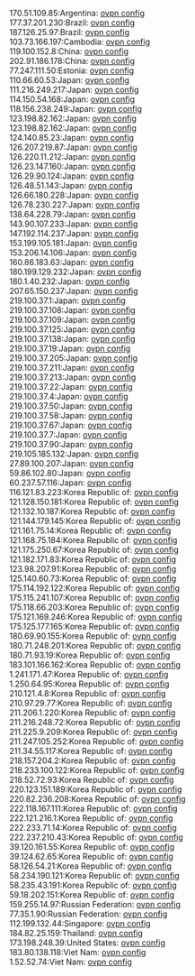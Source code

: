 170.51.109.85:Argentina: [ovpn config](vpn/170_51_109_85.ovpn)  
177.37.201.230:Brazil: [ovpn config](vpn/177_37_201_230.ovpn)  
187.126.25.97:Brazil: [ovpn config](vpn/187_126_25_97.ovpn)  
103.73.166.197:Cambodia: [ovpn config](vpn/103_73_166_197.ovpn)  
119.100.152.8:China: [ovpn config](vpn/119_100_152_8.ovpn)  
202.91.186.178:China: [ovpn config](vpn/202_91_186_178.ovpn)  
77.247.111.50:Estonia: [ovpn config](vpn/77_247_111_50.ovpn)  
110.66.60.53:Japan: [ovpn config](vpn/110_66_60_53.ovpn)  
111.216.249.217:Japan: [ovpn config](vpn/111_216_249_217.ovpn)  
114.150.54.168:Japan: [ovpn config](vpn/114_150_54_168.ovpn)  
118.156.238.249:Japan: [ovpn config](vpn/118_156_238_249.ovpn)  
123.198.82.162:Japan: [ovpn config](vpn/123_198_82_162.ovpn)  
123.198.82.162:Japan: [ovpn config](vpn/123_198_82_162.ovpn)  
124.140.85.23:Japan: [ovpn config](vpn/124_140_85_23.ovpn)  
126.207.219.87:Japan: [ovpn config](vpn/126_207_219_87.ovpn)  
126.220.11.212:Japan: [ovpn config](vpn/126_220_11_212.ovpn)  
126.23.147.160:Japan: [ovpn config](vpn/126_23_147_160.ovpn)  
126.29.90.124:Japan: [ovpn config](vpn/126_29_90_124.ovpn)  
126.48.51.143:Japan: [ovpn config](vpn/126_48_51_143.ovpn)  
126.66.180.228:Japan: [ovpn config](vpn/126_66_180_228.ovpn)  
126.78.230.227:Japan: [ovpn config](vpn/126_78_230_227.ovpn)  
138.64.228.79:Japan: [ovpn config](vpn/138_64_228_79.ovpn)  
143.90.107.233:Japan: [ovpn config](vpn/143_90_107_233.ovpn)  
147.192.114.237:Japan: [ovpn config](vpn/147_192_114_237.ovpn)  
153.199.105.181:Japan: [ovpn config](vpn/153_199_105_181.ovpn)  
153.206.14.106:Japan: [ovpn config](vpn/153_206_14_106.ovpn)  
160.86.183.63:Japan: [ovpn config](vpn/160_86_183_63.ovpn)  
180.199.129.232:Japan: [ovpn config](vpn/180_199_129_232.ovpn)  
180.1.40.232:Japan: [ovpn config](vpn/180_1_40_232.ovpn)  
207.65.150.237:Japan: [ovpn config](vpn/207_65_150_237.ovpn)  
219.100.37.1:Japan: [ovpn config](vpn/219_100_37_1.ovpn)  
219.100.37.108:Japan: [ovpn config](vpn/219_100_37_108.ovpn)  
219.100.37.109:Japan: [ovpn config](vpn/219_100_37_109.ovpn)  
219.100.37.125:Japan: [ovpn config](vpn/219_100_37_125.ovpn)  
219.100.37.138:Japan: [ovpn config](vpn/219_100_37_138.ovpn)  
219.100.37.19:Japan: [ovpn config](vpn/219_100_37_19.ovpn)  
219.100.37.205:Japan: [ovpn config](vpn/219_100_37_205.ovpn)  
219.100.37.211:Japan: [ovpn config](vpn/219_100_37_211.ovpn)  
219.100.37.213:Japan: [ovpn config](vpn/219_100_37_213.ovpn)  
219.100.37.22:Japan: [ovpn config](vpn/219_100_37_22.ovpn)  
219.100.37.4:Japan: [ovpn config](vpn/219_100_37_4.ovpn)  
219.100.37.50:Japan: [ovpn config](vpn/219_100_37_50.ovpn)  
219.100.37.58:Japan: [ovpn config](vpn/219_100_37_58.ovpn)  
219.100.37.67:Japan: [ovpn config](vpn/219_100_37_67.ovpn)  
219.100.37.7:Japan: [ovpn config](vpn/219_100_37_7.ovpn)  
219.100.37.90:Japan: [ovpn config](vpn/219_100_37_90.ovpn)  
219.105.185.132:Japan: [ovpn config](vpn/219_105_185_132.ovpn)  
27.89.100.207:Japan: [ovpn config](vpn/27_89_100_207.ovpn)  
59.86.102.80:Japan: [ovpn config](vpn/59_86_102_80.ovpn)  
60.237.57.116:Japan: [ovpn config](vpn/60_237_57_116.ovpn)  
116.121.83.223:Korea Republic of: [ovpn config](vpn/116_121_83_223.ovpn)  
121.128.150.181:Korea Republic of: [ovpn config](vpn/121_128_150_181.ovpn)  
121.132.10.187:Korea Republic of: [ovpn config](vpn/121_132_10_187.ovpn)  
121.144.179.145:Korea Republic of: [ovpn config](vpn/121_144_179_145.ovpn)  
121.161.75.14:Korea Republic of: [ovpn config](vpn/121_161_75_14.ovpn)  
121.168.75.184:Korea Republic of: [ovpn config](vpn/121_168_75_184.ovpn)  
121.175.250.67:Korea Republic of: [ovpn config](vpn/121_175_250_67.ovpn)  
121.182.171.83:Korea Republic of: [ovpn config](vpn/121_182_171_83.ovpn)  
123.98.207.91:Korea Republic of: [ovpn config](vpn/123_98_207_91.ovpn)  
125.140.60.73:Korea Republic of: [ovpn config](vpn/125_140_60_73.ovpn)  
175.114.192.122:Korea Republic of: [ovpn config](vpn/175_114_192_122.ovpn)  
175.115.241.107:Korea Republic of: [ovpn config](vpn/175_115_241_107.ovpn)  
175.118.66.203:Korea Republic of: [ovpn config](vpn/175_118_66_203.ovpn)  
175.121.169.246:Korea Republic of: [ovpn config](vpn/175_121_169_246.ovpn)  
175.125.177.165:Korea Republic of: [ovpn config](vpn/175_125_177_165.ovpn)  
180.69.90.155:Korea Republic of: [ovpn config](vpn/180_69_90_155.ovpn)  
180.71.248.201:Korea Republic of: [ovpn config](vpn/180_71_248_201.ovpn)  
180.71.93.19:Korea Republic of: [ovpn config](vpn/180_71_93_19.ovpn)  
183.101.166.162:Korea Republic of: [ovpn config](vpn/183_101_166_162.ovpn)  
1.241.171.47:Korea Republic of: [ovpn config](vpn/1_241_171_47.ovpn)  
1.250.64.95:Korea Republic of: [ovpn config](vpn/1_250_64_95.ovpn)  
210.121.4.8:Korea Republic of: [ovpn config](vpn/210_121_4_8.ovpn)  
210.97.29.77:Korea Republic of: [ovpn config](vpn/210_97_29_77.ovpn)  
211.206.1.220:Korea Republic of: [ovpn config](vpn/211_206_1_220.ovpn)  
211.216.248.72:Korea Republic of: [ovpn config](vpn/211_216_248_72.ovpn)  
211.225.9.209:Korea Republic of: [ovpn config](vpn/211_225_9_209.ovpn)  
211.247.105.252:Korea Republic of: [ovpn config](vpn/211_247_105_252.ovpn)  
211.34.55.117:Korea Republic of: [ovpn config](vpn/211_34_55_117.ovpn)  
218.157.204.2:Korea Republic of: [ovpn config](vpn/218_157_204_2.ovpn)  
218.233.100.122:Korea Republic of: [ovpn config](vpn/218_233_100_122.ovpn)  
218.52.72.93:Korea Republic of: [ovpn config](vpn/218_52_72_93.ovpn)  
220.123.151.189:Korea Republic of: [ovpn config](vpn/220_123_151_189.ovpn)  
220.82.236.208:Korea Republic of: [ovpn config](vpn/220_82_236_208.ovpn)  
222.118.167.111:Korea Republic of: [ovpn config](vpn/222_118_167_111.ovpn)  
222.121.216.1:Korea Republic of: [ovpn config](vpn/222_121_216_1.ovpn)  
222.233.71.14:Korea Republic of: [ovpn config](vpn/222_233_71_14.ovpn)  
222.237.210.43:Korea Republic of: [ovpn config](vpn/222_237_210_43.ovpn)  
39.120.161.55:Korea Republic of: [ovpn config](vpn/39_120_161_55.ovpn)  
39.124.62.65:Korea Republic of: [ovpn config](vpn/39_124_62_65.ovpn)  
58.126.54.21:Korea Republic of: [ovpn config](vpn/58_126_54_21.ovpn)  
58.234.190.121:Korea Republic of: [ovpn config](vpn/58_234_190_121.ovpn)  
58.235.43.191:Korea Republic of: [ovpn config](vpn/58_235_43_191.ovpn)  
59.18.202.151:Korea Republic of: [ovpn config](vpn/59_18_202_151.ovpn)  
159.255.14.97:Russian Federation: [ovpn config](vpn/159_255_14_97.ovpn)  
77.35.1.90:Russian Federation: [ovpn config](vpn/77_35_1_90.ovpn)  
112.199.132.44:Singapore: [ovpn config](vpn/112_199_132_44.ovpn)  
184.82.25.159:Thailand: [ovpn config](vpn/184_82_25_159.ovpn)  
173.198.248.39:United States: [ovpn config](vpn/173_198_248_39.ovpn)  
183.80.138.118:Viet Nam: [ovpn config](vpn/183_80_138_118.ovpn)  
1.52.52.74:Viet Nam: [ovpn config](vpn/1_52_52_74.ovpn)  

